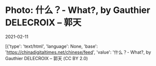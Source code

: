 # Photo: 什么？- What?, by Gauthier DELECROIX – 郭天

2021-02-11

[{'type': 'text/html', 'language': None, 'base': 'https://chinadigitaltimes.net/chinese/feed', 'value': '什么？- What?, by Gauthier DELECROIX &#8211; 郭天 (CC BY 2.0)

